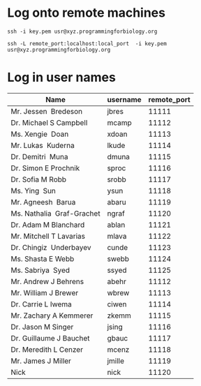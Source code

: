 # Log onto remote machines

`ssh -i key.pem usr@xyz.programmingforbiology.org`

`ssh -L remote_port:localhost:local_port  -i key.pem usr@xyz.programmingforbiology.org`

# Log in user names

Name | username | remote_port |
-----|-----------|-------------|
Mr. Jessen  Bredeson	| jbres | 11111
Dr. Michael S Campbell |	mcamp | 11112
Ms. Xengie  Doan |	xdoan| 11113
Mr. Lukas  Kuderna |	lkude | 11114
Dr. Demitri  Muna |	dmuna | 11115
Dr. Simon E Prochnik	| sproc | 11116
Dr. Sofia M Robb |	srobb | 11117
Ms. Ying  Sun	| ysun | 11118
Mr. Agneesh  Barua |	abaru | 11119
Ms. Nathalia  Graf-Grachet |	ngraf | 11120 
Dr. Adam M Blanchard |	ablan | 11121
Mr. Mitchell T Lavarias	| mlava | 11122 
Dr. Chingiz  Underbayev |	cunde | 11123
Ms. Shasta E Webb	| swebb | 11124
Ms. Sabriya  Syed |	ssyed | 11125
Mr. Andrew J Behrens	| abehr | 11112
Mr. William J Brewer |	wbrew  | 11113
Dr. Carrie L Iwema |	ciwen | 11114
Mr. Zachary A Kemmerer |	zkemm | 11115
Dr. Jason M Singer |	jsing | 11116
Dr. Guillaume J Bauchet |	gbauc | 11117
Dr. Meredith L Cenzer |	mcenz | 11118
Mr. James J Miller |	jmille | 11119
Nick | nick | 11120
